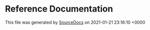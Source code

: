 # Reference Documentation

This file was generated by [SourceDocs](https://github.com/eneko/SourceDocs) on 2021-01-21 23:16:10 +0000